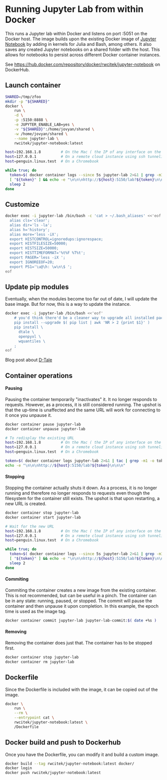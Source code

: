 # Running Jupyter Lab from within Docker

This runs a Jupyter lab within Docker and listens on port :5051 on the Docker host.
The image builds upon the existing Docker image of [Jupyter Notebook](https://hub.docker.com/r/jupyter/datascience-notebook) by adding in
kernels for Julia and Bash, among others.
It also saves any created Jupyter notebooks on a shared folder with the host.
This allows for notebooks to persist across different Docker container instances.

See https://hub.docker.com/repository/docker/rwcitek/jupyter-notebook on DockerHub.

## Launch container
```bash
SHARED=/tmp/zfoo
mkdir -p "${SHARED}"
docker \
    run \
    -d \
    -p :5150:8888 \
    -e JUPYTER_ENABLE_LAB=yes \
    -v "${SHARED}":/home/jovyan/shared \
    -w /home/jovyan/shared \
    --name jupyter-lab \
    rwcitek/jupyter-notebook:latest

host=192.168.1.8         # On the Mac ( the IP of any interface on the host )
host=127.0.0.1           # On a remote cloud instance using ssh tunneling
host=penguin.linux.test  # On a Chromebook

while true; do
  token=$( docker container logs --since 5s jupyter-lab 2>&1 | grep -m1 -o token=.* )
  [ "${token}" ] && echo -e "\n\n\nhttp://${host}:5150/lab?${token}\n\n\n" && break
  sleep 2
done
```
## Customize
```bash
docker exec -i jupyter-lab /bin/bash -c 'cat > ~/.bash_aliases' <<'eof'
  alias cls='clear';
  alias dir='ls -la';
  alias h='history';
  alias more='less -iX';
  export HISTCONTROL=ignoredups:ignorespace;
  export HISTFILESIZE=50000;
  export HISTSIZE=50000;
  export HISTTIMEFORMAT='%t%F %T%t';
  export PAGER='less -iX ';
  export IGNOREEOF=20;
  export PS1='\u@\h: \w\n\$ ';
eof
```

## Update pip modules
Eventually, when the modules become too far out of date, I will update the base image.
But for now, this is a way to update the instance.
```bash
docker exec -i jupyter-lab /bin/bash <<'eof'
    # you'd think there'd be a cleaner way to upgrade all installed packages
    pip install --upgrade $( pip list | awk 'NR > 2 {print $1}' )
    pip install \
      dtale \
      openpyxl \
      wquantiles \
    ;
eof
```
Blog post about [D-Tale](https://towardsdatascience.com/d-tale-one-of-the-best-python-libraries-you-have-ever-seen-c2deecdfd2b)


## Container operations
#### Pausing
Pausing the container temporarily "inactivates" it.  It no longer responds to requests.
However, as a process, it is still considered running.  The upshot is that the up-time is unaffected and 
the same URL will work for connecting to it once you unpause it.
```bash
docker container pause jupyter-lab
docker container unpause jupyter-lab

# To redisplay the existing URL
host=192.168.1.8         # On the Mac ( the IP of any interface on the host )
host=127.0.0.1           # On a remote cloud instance using ssh tunneling
host=penguin.linux.test  # On a Chromebook

token=$( docker container logs jupyter-lab 2>&1 | tac | grep -m1 -o token=.* )
echo -e "\n\n\nhttp://${host}:5150/lab?${token}\n\n\n"
```
#### Stopping
Stopping the container actually shuts it down.
As a process, it is no longer running and therefore no longer responds to requests
even though the filesystem for the container still exists.
The upshot is that upon restarting, a new URL is created.
```bash
docker container stop jupyter-lab
docker container start jupyter-lab

# Wait for the new URL
host=192.168.1.8         # On the Mac ( the IP of any interface on the host )
host=127.0.0.1           # On a remote cloud instance using ssh tunneling
host=penguin.linux.test  # On a Chromebook

while true; do
  token=$( docker container logs --since 5s jupyter-lab 2>&1 | grep -m1 -o token=.* )
  [ "${token}" ] && echo -e "\n\n\nhttp://${host}:5150/lab?${token}\n\n\n" && break
  sleep 2
done
```
#### Commiting
Commiting the container creates a new image from the existing container.
This is not recommended, but can be useful in a pinch.
The container can be in any state: running, paused, or stopped.
The commit will pause the container and then unpause it upon completion.
In this example, the epoch time is used as the image tag.
```bash
docker container commit jupyter-lab jupyter-lab-commit:$( date +%s )
```
#### Removing
Removing the container does just that.
The container has to be stopped first.
```bash
docker container stop jupyter-lab
docker container rm jupyter-lab
```

## Dockerfile
Since the Dockerfile is included with the image, it can be copied out of the image.
```bash
docker \
    run \
    --rm \
    --entrypoint cat \
    rwcitek/jupyter-notebook:latest \
    /Dockerfile
```
## Docker build and push to Dockerhub
Once you have the Dockerfile, you can modify it and build a custom image.
```bash
docker build --tag rwcitek/jupyter-notebook:latest docker/
docker login
docker push rwcitek/jupyter-notebook:latest
```
